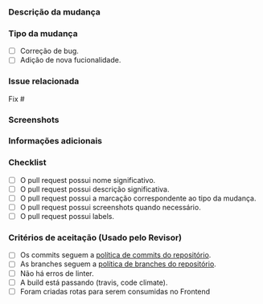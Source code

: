 ### Descrição da mudança  
<!-- Descreva de forma clara e concisa sobre a mudança feita. -->


### Tipo da mudança  
<!-- Marque o checkbox correspondente a mudança. -->
- [ ] Correção de bug.
- [ ] Adição de nova fucionalidade.

### Issue relacionada  
<!-- Adicionar FIX com as issues relacionadas ao abrir o PR. Ex.: Fix #15 -->
Fix #

### Screenshots  
<!-- Se aplicável, adicione imagens da tela para ajudar a explicar a mudança feita. -->


### Informações adicionais  
<!-- Comente outra informação relevante sobre o seu problema aqui. -->


### Checklist  
- [ ] O pull request possui nome significativo.
- [ ] O pull request possui descrição significativa.
- [ ] O pull request possui a marcação correspondente ao tipo da mudança.
- [ ] O pull request possui screenshots quando necessário.
- [ ] O pull request possui labels.

### Critérios de aceitação (Usado pelo Revisor)  
- [ ] Os commits seguem a [política de commits do repositório](https://github.com/PagueVeloz-LiftLearning/API-PagueVeloz/blob/develop/.github/Plano_de_Gerencia_de_Configuracao_de_Software.md).
- [ ] As branches seguem a [política de branches do repositório](https://github.com/PagueVeloz-LiftLearning/API-PagueVeloz/blob/develop/.github/Plano_de_Gerencia_de_Configuracao_de_Software.md).
- [ ] Não há erros de linter.
- [ ] A build está passando (travis, code climate).
- [ ] Foram criadas rotas para serem consumidas no Frontend
